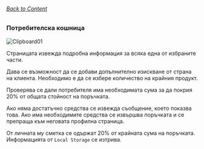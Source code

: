 ###### [Back to Content](/README.md)

### Потребителска кошница

![Clipboard01](https://github.com/yuchormanski/React-BMX-Project/assets/693307/89998311-9bd1-4781-b88e-e2c738f33a28)

Страницата извежда подробна информация за всяка една от избраните части.

Дава се възможност да се добави допълнително изискване от страна на клиента. Необходимо е да се избере количество на крайния продукт.

Проверява се дали потребителя има необходимата сума за да покрия 20% от общата стойност на поръчката.

Ако няма достатъчно средства се извежда съобщение, което показва това.
Ако има необходимите средства се извършва поръчката и се препраща към неговата профилна страница.

От личната му сметка се одържат 20% от крайната сума на поръчката.
Информацията от `Local Storage` се изтрива.
